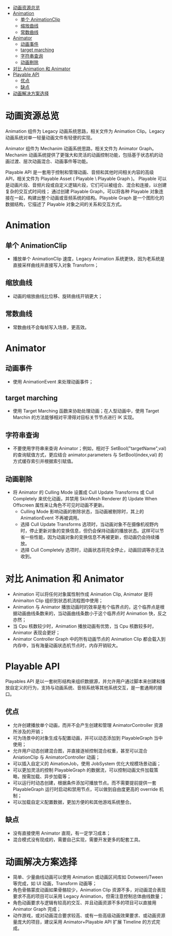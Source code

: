 - [动画资源总览](#动画资源总览)
- [Animation](#animation)
  - [单个 AnimationClip](#单个-animationclip)
  - [缩放曲线](#缩放曲线)
  - [常数曲线](#常数曲线)
- [Animator](#animator)
  - [动画事件](#动画事件)
  - [target marching](#target-marching)
  - [字符串查询](#字符串查询)
  - [动画剔除](#动画剔除)
- [对比 Animation 和 Animator](#对比-animation-和-animator)
- [Playable API](#playable-api)
  - [优点](#优点)
  - [缺点](#缺点)
- [动画解决方案选择](#动画解决方案选择)

# 动画资源总览
Animation 组件为 Legacy 动画系统思路，相关文件为 Animation Clip。Legacy 动画系统对单一轻量动画文件有轻便的实现。

Animator 组件为 Mechanim 动画系统思路，相关文件为 Animator Graph。Mechanim 动画系统提供了更强大和灵活的动画控制功能，包括基于状态机的动画过渡、层次动画混合、动画事件等功能。

Playable API 是一套用于控制和管理动画、音频和其他时间相关内容的高级 API，相关文件为 Playable Asset ( Playable \ Playable Graph )。
	Playable 可以是动画片段、音频片段或自定义逻辑片段，它们可以被组合、混合和连接，以创建复杂的交互式时间线；
	通过创建 Playable Graph，可以将各种 Playable 对象连接在一起，构建出整个动画或音频系统的结构。Playable Graph 是一个图形化的数据结构，它描述了 Playable 对象之间的关系和交互方式。

# Animation

## 单个 AnimationClip

- 播放单个 AnimationClip 速度，Legacy Animation 系统更快，因为老系统是直接采样曲线并直接写入对象 Transform；

## 缩放曲线

- 动画的缩放曲线比位移、旋转曲线开销更大；

## 常数曲线

- 常数曲线不会每帧写入场景，更高效。

# Animator

## 动画事件

- 使用 AnimationEvent 来处理动画事件；

## target marching

- 使用 Target Marching 函数来协助处理动画；在人型动画中，使用 Target Marchin 的方法能够相对平滑得对目标关节节点进行 IK 实现。

## 字符串查询

- 不要使用字符串来查询 Animator；例如，相对于 SetBool("targetName",val) 的查询赋值方式，更应结合 animator.parameters 与 SetBool(index,val) 的方式缓存索引并根据索引赋值。

## 动画剔除

- 将 Animator 的 Culling Mode 设置成 Cull Update Transforms 或 Cull Completely 来优化动画，并禁用 SkinMesh Renderer 的 Update When Offscreen 属性来让角色不可见时动画不更新。
	- Culling Mode 影响动画的剔除状态，当动画被剔除时，其上的 AnimationEvent 不再被调用。
	- 选择 Cull Update Transforms 选项时，当动画对象不在摄像机视野内时，停止更新对象的变换信息，但仍会保持动画的播放状态。这样可以节省一些性能，因为动画对象的变换信息不再被更新，但动画仍会持续播放。
	- 选择 Cull Completely 选项时，动画状态将完全停止，动画回调等亦无法收到。

# 对比 Animation 和 Animator

- Animation 可以将任何对象属性制作成 Animation Clip, Animator 是将 Animaiton Clip 组织到状态机流程图中使用；
- Animation 与 Animator 播放动画时的效率是有个临界点的，这个临界点是根据动画曲线条数来的，当动画曲线条数小于这个临界点时 Animation 快，反之亦然；
- 当 Cpu 核数较少时，Animation 播放动画有优势，当 Cpu 核数较多时，Animator 表现会更好；
- Animator Controller Graph 中的所有动画节点的 Animation Clip 都会载入到内存中，当有海量动画状态机节点时，内存开销较大。

# Playable API

Playables API 是以一套树形结构来组织数据源，并允许用户通过脚本来创建和播放自定义的行为，支持与动画系统、音频系统等其他系统交互，是一套通用的接口。

## 优点

- 允许创建播放单个动画，而并不会产生创建和管理 AnimatorController 资源所涉及的开销；
- 可为场景中的对象生成与配置动画，并可以动态添加到 PlayableGraph 当中使用；
- 允许用户动态创建混合图，并直接逐帧控制混合权重，甚至可以混合 AniationClip 与 AnimatorController 动画；
- 可以插入自定义的 AimationJob，使用 JobSystem 优化大规模场景动画；
- 可以更加灵活的控制 PlayableGraph 的数据流，可以控制动画文件加载策略，按需加载、异步加载等；
- 可以运行时动态创建，根据条件添加可播放节点。而不需要提前提供一套 PlayableGraph 运行时启动和禁用节点，可以做到自由度更高的 override 机制；
- 可以加载自定义配置数据，更加方便的和其他游戏系统整合。

## 缺点

- 没有直接使用 Animator 直观，有一定学习成本；
- 混合模式没有现成的，需要自己实现，需要开发更多的配套工具。

# 动画解决方案选择

- 简单、少量曲线动画可以使用 Animation 或动画区间库如 Dotween\iTween 等完成，如 UI 动画，Transform 动画等；
- 角色骨骼蒙皮动画如果骨骼较少，Animation Clip 资源不多，对动画混合表现要求不高的项目可以采用 Legacy Animation，但需注意控制总体曲线数量；
- 角色动画要求与逻辑有较高的交互、并且动画资源不多的项目可以直接用 Animator Graph 完成；
-  动作游戏，或对动画混合要求较高、或有一些高级动画效果要求、或动画资源量庞大的项目，建议采用 Animator+Playable API 扩展 Timeline 的方式完成。